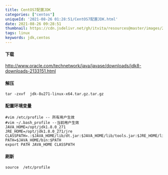 ```yaml
---
title: CentOS7配置JDK
categories: ["centos"]
uniqueId: '2021-08-26 01:28:51/CentOS7配置JDK.html'
date: 2021-08-26 09:28:51
thumbnail: https://cdn.jsdelivr.net/gh/itvita/resources@master/images/20210826093346.jpeg
tags: linux
keywords: jdk,centos
---
```


#### 下载

http://www.oracle.com/technetwork/java/javase/downloads/jdk8-downloads-2133151.html

#### 解压

```
tar -zxvf  jdk-8u271-linux-x64.tar.gz.tar.gz
```

#### 配置环境变量

```
#vim /etc/profile -- 所有用户生效
#vim ~/.bash_profile --当前用户生效
JAVA_HOME=/opt/jdk1.8.0_271 
JRE_HOME=/opt/jdk1.8.0_271/jre 
CLASSPATH=.:$JAVA_HOME/lib/dt.jar:$JAVA_HOME/lib/tools.jar:$JRE_HOME/lib 
PATH=$JAVA_HOME/bin:$PATH 
export PATH JAVA_HOME CLASSPATH
```

#### 刷新

```
source  /etc/profile
```


